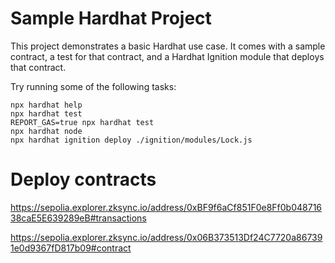 # Sample Hardhat Project

This project demonstrates a basic Hardhat use case. It comes with a sample contract, a test for that contract, and a Hardhat Ignition module that deploys that contract.

Try running some of the following tasks:

```shell
npx hardhat help
npx hardhat test
REPORT_GAS=true npx hardhat test
npx hardhat node
npx hardhat ignition deploy ./ignition/modules/Lock.js
```

# Deploy contracts

https://sepolia.explorer.zksync.io/address/0xBF9f6aCf851F0e8Ff0b04871638caE5E639289eB#transactions

https://sepolia.explorer.zksync.io/address/0x06B373513Df24C7720a867391e0d9367fD817b09#contract


